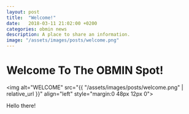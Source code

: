 ```yaml
---
layout: post
title:  "Welcome!"
date:   2018-03-11 21:02:00 +0200
categories: obmin news
description: A place to share an information.
image: "/assets/images/posts/welcome.png"
---
```


# Welcome To The OBMIN Spot!
<img alt="WELCOME" src="{{ "/assets/images/posts/welcome.png" | relative_url }}" align="left" style="margin:0 48px 12px 0">

Hello there!
